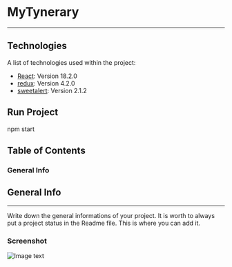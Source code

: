 # MyTynerary
***
## Technologies

A list of technologies used within the project:
* [React](https://example.com): Version 18.2.0
* [redux](https://example.com): Version 4.2.0
* [sweetalert](https://example.com): Version 2.1.2
## Run Project
npm start
## Table of Contents
<a name="general-info"></a>
### General Info
## General Info
***
Write down the general informations of your project. It is worth to always put a project status in the Readme file. This is where you can add it. 
### Screenshot
![Image text](/path/to/the/screenshot.png)


